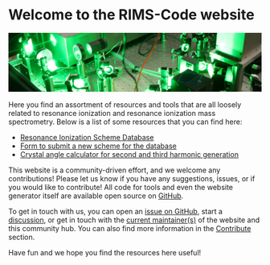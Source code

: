 # Welcome to the RIMS-Code website

![Closeup of a laser](assets/laser_banner.jpg)

Here you find an assortment of resources and tools 
that are all loosely related 
to resonance ionization 
and resonance ionization mass spectrometry.
Below is a list of some resources 
that you can find here:

- [Resonance Ionization Scheme Database](schemes/schemes.md)
- [Form to submit a new scheme for the database](schemes_static/submit_scheme.md)
- [Crystal angle calculator for second and third harmonic generation](tools/crystal-calculator.md)

This website is a community-driven effort, 
and we welcome any contributions!
Please let us know if you have any suggestions,
issues, 
or if you would like to contribute!
All code for tools and even the website generator itself
are available open source on [GitHub](https://github.com/RIMS-Code).

To get in touch with us,
you can open an 
[issue on GitHub](https://github.com/RIMS-Code/rims-code.github.io/issues),
start a 
[discussion](https://github.com/RIMS-Code/rims-code.github.io/discussions),
or get in touch with the [current maintainer(s)](about/maintainers.md) of the website and this community hub.
You can also find more information in the 
[Contribute](about/contribute.md) section.

Have fun and we hope you find the resources here useful!
